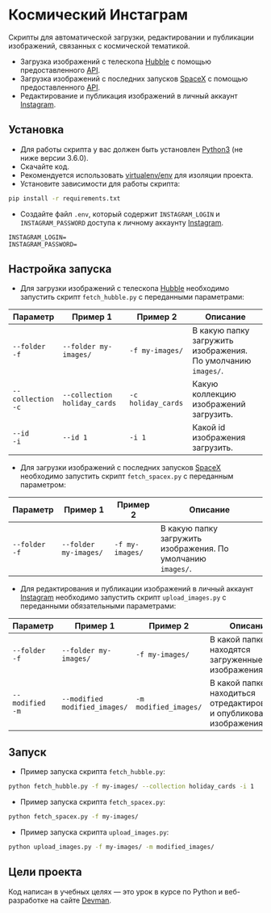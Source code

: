 # Космический Инстаграм

Скрипты для автоматической загрузки, редактировании и публикации изображений, связанных с космической тематикой.

- Загрузка изображений с телескопа [Hubble](https://ru.wikipedia.org/wiki/%D0%A5%D0%B0%D0%B1%D0%B1%D0%BB_(%D1%82%D0%B5%D0%BB%D0%B5%D1%81%D0%BA%D0%BE%D0%BF)) с помощью предоставленного [API](http://hubblesite.org/api/documentation).
- Загрузка изображений с последних запусков [SpaceX](https://ru.wikipedia.org/wiki/SpaceX) с помощью предоставленного [API](https://documenter.getpostman.com/view/2025350/RWaEzAiG#bc65ba60-decf-4289-bb04-4ca9df01b9c1).
- Редактирование и публикация изображений в личный аккаунт [Instagram](https://www.instagram.com/).

## Установка

- Для работы скрипта у вас должен быть установлен [Python3](https://www.python.org/downloads/) (не ниже версии 3.6.0).
- Скачайте код.
- Рекомендуется использовать [virtualenv/env](https://docs.python.org/3/library/venv.html) для изоляции проекта.
- Установите зависимости для работы скрипта:

```bash
pip install -r requirements.txt
```
- Создайте файл `.env`, который содержит `INSTAGRAM_LOGIN` и `INSTAGRAM_PASSWORD` доступа к личному аккаунту [Instagram](https://www.instagram.com/).

```
INSTAGRAM_LOGIN=
INSTAGRAM_PASSWORD=
```

## Настройка запуска

- Для загрузки изображений с телескопа [Hubble](https://ru.wikipedia.org/wiki/%D0%A5%D0%B0%D0%B1%D0%B1%D0%BB_(%D1%82%D0%B5%D0%BB%D0%B5%D1%81%D0%BA%D0%BE%D0%BF)) необходимо запустить скрипт `fetch_hubble.py` с переданными параметрами:

Параметр | Пример 1 | Пример 2 | Описание 
-------- | -------- | -------- | ------
`--folder`<br>`-f` | `--folder my-images/`| `-f my-images/` | В какую папку загружить изображения.<br>По умолчанию `images/`.
`--collection`<br>`-c`| `--collection holiday_cards` | `-c holiday_cards` | Какую коллекцию изображений загрузить.
`--id`<br>`-i`| `--id 1` | `-i 1` | Какой id изображения загрузить.

- Для загрузки изображений с последних запусков [SpaceX](https://ru.wikipedia.org/wiki/SpaceX) необходимо запустить скрипт `fetch_spacex.py` с переданным параметром:

Параметр | Пример 1 | Пример 2 | Описание 
-------- | -------- | -------- | ------
`--folder`<br>`-f` | `--folder my-images/`| `-f my-images/` | В какую папку загружить изображения. По умолчанию<br>`images/`.

- Для редактирования и публикации изображений в личный аккаунт [Instagram](https://www.instagram.com/) необходимо запустить скрипт `upload_images.py` с переданными обязательными параметрами:

Параметр | Пример 1 | Пример 2 | Описание 
-------- | -------- | -------- | ------
`--folder`<br>`-f` | `--folder my-images/`| `-f my-images/` | В какой папке находятся загруженные изображения.
`--modified`<br>`-m`| `--modified modified_images/` | `-m modified_images/` | В какой папке будут находиться<br>отредактированные и опубликованные<br>изображения.


## Запуск

- Пример запуска скрипта `fetch_hubble.py`:
```bash
python fetch_hubble.py -f my-images/ --collection holiday_cards -i 1
```

- Пример запуска скрипта `fetch_spacex.py`:
```bash
python fetch_spacex.py -f my-images/
```

- Пример запуска скрипта `upload_images.py`:
```bash
python upload_images.py -f my-images/ -m modified_images/
```

## Цели проекта

Код написан в учебных целях — это урок в курсе по Python и веб-разработке на сайте [Devman](https://dvmn.org).